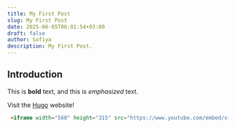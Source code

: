 ```yaml
---
title: My First Post
slug: My First Post
date: 2025-06-05T06:01:54+03:00
draft: false
author: Sofiya
description: My First Post.
---
```


## Introduction

This is **bold** text, and this is *emphasized* text.

Visit the [Hugo](https://gohugo.io) website!


```html
 <iframe width="560" height="315" src="https://www.youtube.com/embed/video-id" frameborder="0" allow="accelerometer; autoplay; clipboard-write; encrypted-media; gyroscope; picture-in-picture" allowfullscreen></iframe>
```

